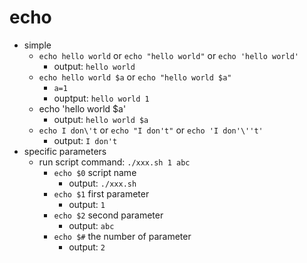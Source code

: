 # echo
- simple
  - `echo hello world` or `echo "hello world"` or `echo 'hello world'`
    - output: `hello world`
  - `echo hello world $a` or `echo "hello world $a"`
    - `a=1`
    - ouptput: `hello world 1`
  - echo 'hello world $a'
    - output: `hello world $a`
  - `echo I don\'t` or `echo "I don't"` or `echo 'I don'\''t'`
    - output: `I don't`
- specific parameters
  - run script command: `./xxx.sh 1 abc`
    - `echo $0` script name
      - output: `./xxx.sh`
    - `echo $1` first parameter
      - output: `1`
    - `echo $2` second parameter
      - output: `abc`
    - `echo $#` the number of parameter
      - output: `2`
